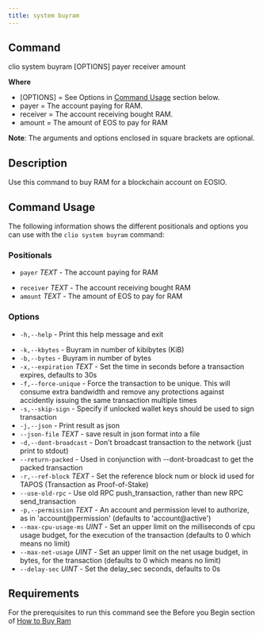 ```yaml
---
title: system buyram
---
```


## Command

clio system buyram [OPTIONS] payer receiver amount

**Where**

* [OPTIONS] = See Options in  [Command Usage](#command-usage) section below.
* payer = The account paying for RAM.
* receiver = The account receiving bought RAM.
* amount = The amount of EOS to pay for RAM

**Note**: The arguments and options enclosed in square brackets are optional.

## Description

Use this command to buy RAM for a blockchain account on EOSIO.

## Command Usage

The following information shows the different positionals and options you can use with the `clio system buyram` command:

### Positionals

- `payer` _TEXT_ - The account paying for RAM
* `receiver` _TEXT_ - The account receiving bought RAM
* `amount` _TEXT_ - The amount of EOS to pay for RAM

### Options

- `-h,--help` - Print this help message and exit
* `-k,--kbytes` - Buyram in number of kibibytes (KiB)
* `-b,--bytes` - Buyram in number of bytes
* `-x,--expiration` _TEXT_ - Set the time in seconds before a transaction expires, defaults to 30s
* `-f,--force-unique` - Force the transaction to be unique. This will consume extra bandwidth and remove any protections against accidently issuing the same transaction multiple times
* `-s,--skip-sign` - Specify if unlocked wallet keys should be used to sign transaction
* `-j,--json` - Print result as json
* `--json-file` _TEXT_ - save result in json format into a file
* `-d,--dont-broadcast` - Don't broadcast transaction to the network (just print to stdout)
* `--return-packed` - Used in conjunction with --dont-broadcast to get the packed transaction
* `-r,--ref-block` _TEXT_ - Set the reference block num or block id used for TAPOS (Transaction as Proof-of-Stake)
* `--use-old-rpc` - Use old RPC push_transaction, rather than new RPC send_transaction
* `-p,--permission` _TEXT_ - An account and permission level to authorize, as in 'account@permission' (defaults to 'account@active')
* `--max-cpu-usage-ms` _UINT_ - Set an upper limit on the milliseconds of cpu usage budget, for the execution of the transaction (defaults to 0 which means no limit)
* `--max-net-usage` _UINT_ - Set an upper limit on the net usage budget, in bytes, for the transaction (defaults to 0 which means no limit)
* `--delay-sec` _UINT_ - Set the delay_sec seconds, defaults to 0s

## Requirements

For the prerequisites to run this command see the Before you Begin section of [How to Buy Ram](../../usage/how-to-guides/how-to-buy-ram.md)  
